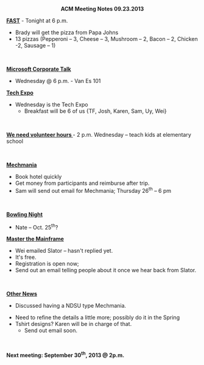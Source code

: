 <p style="text-align: center;"><strong>ACM Meeting Notes 09.23.2013</strong></p>
<span style="text-decoration: underline;"><strong>FAST</strong></span>
- Tonight at 6 p.m.
<ul>
	<li>Brady will get the pizza from Papa Johns</li>
	<li>13 pizzas (Pepperoni – 3, Cheese – 3, Mushroom – 2, Bacon – 2, Chicken -2, Sausage – 1)</li>
</ul>
&nbsp;

<span style="text-decoration: underline;"><strong>Microsoft Corporate Talk</strong></span>
<ul>
	<li>Wednesday @ 6 p.m. - Van Es 101</li>
</ul>
<span style="text-decoration: underline;"><strong>Tech Expo</strong></span>
<ul>
	<li>Wednesday is the Tech Expo
<ul>
	<li>Breakfast will be 6 of us {TF, Josh, Karen, Sam, Uy, Wei}</li>
</ul>
</li>
</ul>
&nbsp;

<span style="text-decoration: underline;"><strong>We need volunteer hours
</strong></span>- 2 p.m. Wednesday – teach kids at elementary school

&nbsp;

<span style="text-decoration: underline;"><strong>Mechmania</strong></span>

- Book hotel quickly
- Get money from participants and reimburse after trip.
- Sam will send out email for Mechmania; Thursday 26<sup>th</sup> – 6 pm

&nbsp;

<span style="text-decoration: underline;"><strong>Bowling Night</strong></span>

- Nate – Oct. 25<sup>th</sup>?

<span style="text-decoration: underline;"><strong>Master the Mainframe</strong></span>
<ul>
	<li>Wei emailed Slator – hasn't replied yet.</li>
	<li>It's free.</li>
	<li>Registration is open now;</li>
	<li>Send out an email telling people about it once we hear back from Slator.</li>
</ul>
&nbsp;

<span style="text-decoration: underline;"><strong>Other News</strong></span>

- Discussed having a NDSU type Mechmania.
<ul>
	<li>Need to refine the details a little more; possibly do it in the Spring</li>
	<li>Tshirt designs? Karen will be in charge of that.
<ul>
	<li>Send out email soon.</li>
</ul>
</li>
</ul>
&nbsp;

<strong>Next meeting: September 30<sup>th</sup>, 2013 @ 2p.m.</strong>